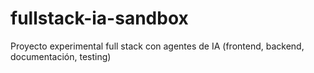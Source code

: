 # fullstack-ia-sandbox
Proyecto experimental full stack con agentes de IA (frontend, backend, documentación, testing)
